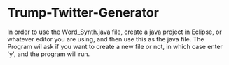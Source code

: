 # Trump-Twitter-Generator

In order to use the Word_Synth.java file, create a java project in Eclipse, or whatever editor you are using, and then use this as the java file. The Program wil ask if you want to create a new file or not, in which case enter 'y', and the program will run.
